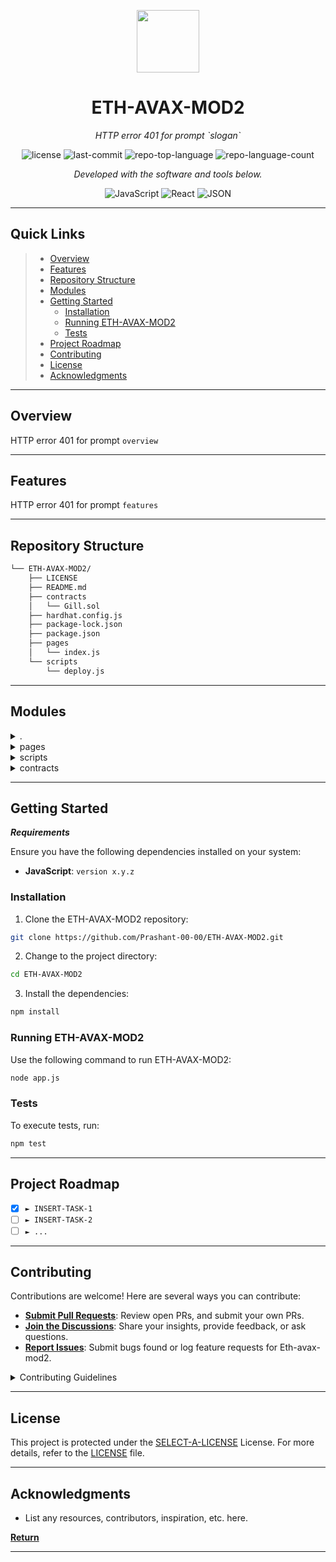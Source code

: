 <p align="center">
  <img src="https://cdn-icons-png.flaticon.com/512/6295/6295417.png" width="100" />
</p>
<p align="center">
    <h1 align="center">ETH-AVAX-MOD2</h1>
</p>
<p align="center">
    <em>HTTP error 401 for prompt `slogan`</em>
</p>
<p align="center">
	<img src="https://img.shields.io/github/license/Prashant-00-00/ETH-AVAX-MOD2.git?style=flat&color=0080ff" alt="license">
	<img src="https://img.shields.io/github/last-commit/Prashant-00-00/ETH-AVAX-MOD2.git?style=flat&logo=git&logoColor=white&color=0080ff" alt="last-commit">
	<img src="https://img.shields.io/github/languages/top/Prashant-00-00/ETH-AVAX-MOD2.git?style=flat&color=0080ff" alt="repo-top-language">
	<img src="https://img.shields.io/github/languages/count/Prashant-00-00/ETH-AVAX-MOD2.git?style=flat&color=0080ff" alt="repo-language-count">
<p>
<p align="center">
		<em>Developed with the software and tools below.</em>
</p>
<p align="center">
	<img src="https://img.shields.io/badge/JavaScript-F7DF1E.svg?style=flat&logo=JavaScript&logoColor=black" alt="JavaScript">
	<img src="https://img.shields.io/badge/React-61DAFB.svg?style=flat&logo=React&logoColor=black" alt="React">
	<img src="https://img.shields.io/badge/JSON-000000.svg?style=flat&logo=JSON&logoColor=white" alt="JSON">
</p>
<hr>

##  Quick Links

> - [ Overview](#-overview)
> - [ Features](#-features)
> - [ Repository Structure](#-repository-structure)
> - [ Modules](#-modules)
> - [ Getting Started](#-getting-started)
>   - [ Installation](#-installation)
>   - [ Running ETH-AVAX-MOD2](#-running-ETH-AVAX-MOD2)
>   - [ Tests](#-tests)
> - [ Project Roadmap](#-project-roadmap)
> - [ Contributing](#-contributing)
> - [ License](#-license)
> - [ Acknowledgments](#-acknowledgments)

---

##  Overview

HTTP error 401 for prompt `overview`

---

##  Features

HTTP error 401 for prompt `features`

---

##  Repository Structure

```sh
└── ETH-AVAX-MOD2/
    ├── LICENSE
    ├── README.md
    ├── contracts
    │   └── Gill.sol
    ├── hardhat.config.js
    ├── package-lock.json
    ├── package.json
    ├── pages
    │   └── index.js
    └── scripts
        └── deploy.js
```

---

##  Modules

<details closed><summary>.</summary>

| File                                                                                                   | Summary                                       |
| ---                                                                                                    | ---                                           |
| [package.json](https://github.com/Prashant-00-00/ETH-AVAX-MOD2.git/blob/master/package.json)           | HTTP error 401 for prompt `package.json`      |
| [hardhat.config.js](https://github.com/Prashant-00-00/ETH-AVAX-MOD2.git/blob/master/hardhat.config.js) | HTTP error 401 for prompt `hardhat.config.js` |
| [package-lock.json](https://github.com/Prashant-00-00/ETH-AVAX-MOD2.git/blob/master/package-lock.json) | HTTP error 401 for prompt `package-lock.json` |

</details>

<details closed><summary>pages</summary>

| File                                                                                       | Summary                                    |
| ---                                                                                        | ---                                        |
| [index.js](https://github.com/Prashant-00-00/ETH-AVAX-MOD2.git/blob/master/pages/index.js) | HTTP error 401 for prompt `pages/index.js` |

</details>

<details closed><summary>scripts</summary>

| File                                                                                           | Summary                                       |
| ---                                                                                            | ---                                           |
| [deploy.js](https://github.com/Prashant-00-00/ETH-AVAX-MOD2.git/blob/master/scripts/deploy.js) | HTTP error 401 for prompt `scripts/deploy.js` |

</details>

<details closed><summary>contracts</summary>

| File                                                                                           | Summary                                        |
| ---                                                                                            | ---                                            |
| [Gill.sol](https://github.com/Prashant-00-00/ETH-AVAX-MOD2.git/blob/master/contracts/Gill.sol) | HTTP error 401 for prompt `contracts/Gill.sol` |

</details>

---

##  Getting Started

***Requirements***

Ensure you have the following dependencies installed on your system:

* **JavaScript**: `version x.y.z`

###  Installation

1. Clone the ETH-AVAX-MOD2 repository:

```sh
git clone https://github.com/Prashant-00-00/ETH-AVAX-MOD2.git
```

2. Change to the project directory:

```sh
cd ETH-AVAX-MOD2
```

3. Install the dependencies:

```sh
npm install
```

###  Running ETH-AVAX-MOD2

Use the following command to run ETH-AVAX-MOD2:

```sh
node app.js
```

###  Tests

To execute tests, run:

```sh
npm test
```

---

##  Project Roadmap

- [X] `► INSERT-TASK-1`
- [ ] `► INSERT-TASK-2`
- [ ] `► ...`

---

##  Contributing

Contributions are welcome! Here are several ways you can contribute:

- **[Submit Pull Requests](https://github.com/Prashant-00-00/ETH-AVAX-MOD2.git/blob/main/CONTRIBUTING.md)**: Review open PRs, and submit your own PRs.
- **[Join the Discussions](https://github.com/Prashant-00-00/ETH-AVAX-MOD2.git/discussions)**: Share your insights, provide feedback, or ask questions.
- **[Report Issues](https://github.com/Prashant-00-00/ETH-AVAX-MOD2.git/issues)**: Submit bugs found or log feature requests for Eth-avax-mod2.

<details closed>
    <summary>Contributing Guidelines</summary>

1. **Fork the Repository**: Start by forking the project repository to your GitHub account.
2. **Clone Locally**: Clone the forked repository to your local machine using a Git client.
   ```sh
   git clone https://github.com/Prashant-00-00/ETH-AVAX-MOD2.git
   ```
3. **Create a New Branch**: Always work on a new branch, giving it a descriptive name.
   ```sh
   git checkout -b new-feature-x
   ```
4. **Make Your Changes**: Develop and test your changes locally.
5. **Commit Your Changes**: Commit with a clear message describing your updates.
   ```sh
   git commit -m 'Implemented new feature x.'
   ```
6. **Push to GitHub**: Push the changes to your forked repository.
   ```sh
   git push origin new-feature-x
   ```
7. **Submit a Pull Request**: Create a PR against the original project repository. Clearly describe the changes and their motivations.

Once your PR is reviewed and approved, it will be merged into the main branch.

</details>

---

##  License

This project is protected under the [SELECT-A-LICENSE](https://choosealicense.com/licenses) License. For more details, refer to the [LICENSE](https://choosealicense.com/licenses/) file.

---

##  Acknowledgments

- List any resources, contributors, inspiration, etc. here.

[**Return**](#-quick-links)

---